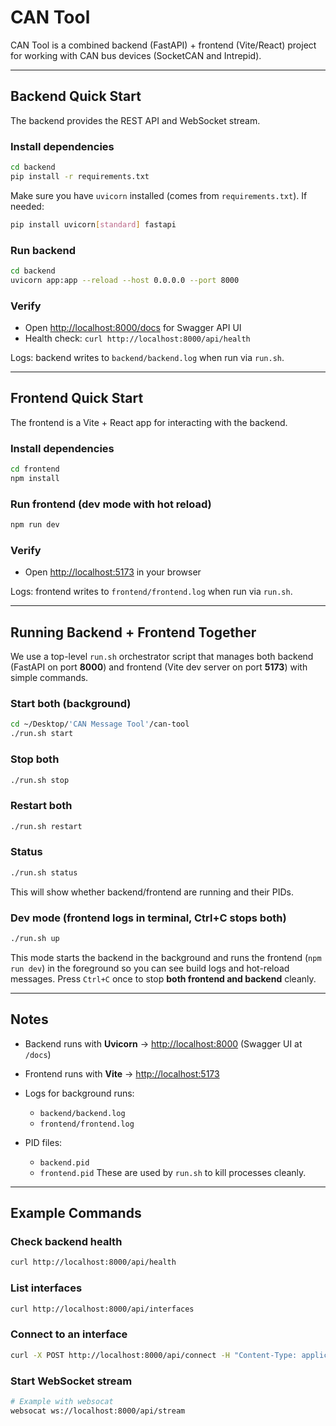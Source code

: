 # CAN Tool

CAN Tool is a combined backend (FastAPI) + frontend (Vite/React) project for working with CAN bus devices (SocketCAN and Intrepid).

---

## Backend Quick Start

The backend provides the REST API and WebSocket stream.

### Install dependencies

```bash
cd backend
pip install -r requirements.txt
````

Make sure you have `uvicorn` installed (comes from `requirements.txt`). If needed:

```bash
pip install uvicorn[standard] fastapi
```

### Run backend

```bash
cd backend
uvicorn app:app --reload --host 0.0.0.0 --port 8000
```

### Verify

* Open [http://localhost:8000/docs](http://localhost:8000/docs) for Swagger API UI
* Health check: `curl http://localhost:8000/api/health`

Logs: backend writes to `backend/backend.log` when run via `run.sh`.

---

## Frontend Quick Start

The frontend is a Vite + React app for interacting with the backend.

### Install dependencies

```bash
cd frontend
npm install
```

### Run frontend (dev mode with hot reload)

```bash
npm run dev
```

### Verify

* Open [http://localhost:5173](http://localhost:5173) in your browser

Logs: frontend writes to `frontend/frontend.log` when run via `run.sh`.

---

## Running Backend + Frontend Together

We use a top-level `run.sh` orchestrator script that manages both backend (FastAPI on port **8000**) and frontend (Vite dev server on port **5173**) with simple commands.

### Start both (background)

```bash
cd ~/Desktop/'CAN Message Tool'/can-tool
./run.sh start
```

### Stop both

```bash
./run.sh stop
```

### Restart both

```bash
./run.sh restart
```

### Status

```bash
./run.sh status
```

This will show whether backend/frontend are running and their PIDs.

### Dev mode (frontend logs in terminal, Ctrl+C stops both)

```bash
./run.sh up
```

This mode starts the backend in the background and runs the frontend (`npm run dev`) in the foreground so you can see build logs and hot-reload messages.
Press `Ctrl+C` once to stop **both frontend and backend** cleanly.

---

## Notes

* Backend runs with **Uvicorn** → [http://localhost:8000](http://localhost:8000) (Swagger UI at `/docs`)
* Frontend runs with **Vite** → [http://localhost:5173](http://localhost:5173)
* Logs for background runs:

  * `backend/backend.log`
  * `frontend/frontend.log`
* PID files:

  * `backend.pid`
  * `frontend.pid`
    These are used by `run.sh` to kill processes cleanly.

---

## Example Commands

### Check backend health

```bash
curl http://localhost:8000/api/health
```

### List interfaces

```bash
curl http://localhost:8000/api/interfaces
```

### Connect to an interface

```bash
curl -X POST http://localhost:8000/api/connect -H "Content-Type: application/json" -d '{"channel":"can0","bitrate":250000}'
```

### Start WebSocket stream

```bash
# Example with websocat
websocat ws://localhost:8000/api/stream
```
